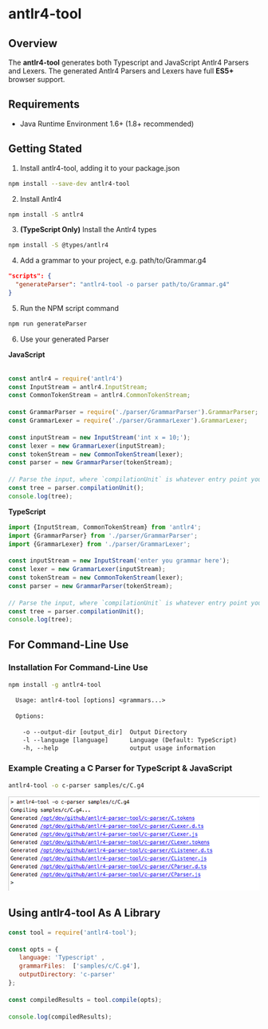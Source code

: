 # antlr4-tool

## Overview
The **antlr4-tool** generates both Typescript and JavaScript Antlr4 Parsers and Lexers.
The generated Antlr4 Parsers and Lexers have full **ES5+** browser support.

## Requirements
* Java Runtime Environment 1.6+ (1.8+ recommended)


## Getting Stated

1. Install antlr4-tool,  adding it to your package.json

```bash
npm install --save-dev antlr4-tool
```

2. Install Antlr4 

```bash
npm install -S antlr4
```
3. **(TypeScript Only)** Install the Antlr4 types

```bash
npm install -S @types/antlr4
```

4. Add a grammar to your project, e.g. path/to/Grammar.g4

```json
"scripts": {
  "generateParser": "antlr4-tool -o parser path/to/Grammar.g4"
}
```

5. Run the NPM script command
```bash
npm run generateParser
```

6. Use your generated Parser

**JavaScript**
```javascript

const antlr4 = require('antlr4')
const InputStream = antlr4.InputStream;
const CommonTokenStream = antlr4.CommonTokenStream;

const GrammarParser = require('./parser/GrammarParser').GrammarParser;
const GrammarLexer = require('./parser/GrammarLexer').GrammarLexer;

const inputStream = new InputStream('int x = 10;');
const lexer = new GrammarLexer(inputStream);
const tokenStream = new CommonTokenStream(lexer);
const parser = new GrammarParser(tokenStream);

// Parse the input, where `compilationUnit` is whatever entry point you defined
const tree = parser.compilationUnit();
console.log(tree);
```

**TypeScript**
```typescript
import {InputStream, CommonTokenStream} from 'antlr4';
import {GrammarParser} from './parser/GrammarParser';
import {GrammarLexer} from './parser/GrammarLexer';

const inputStream = new InputStream('enter you grammar here');
const lexer = new GrammarLexer(inputStream);
const tokenStream = new CommonTokenStream(lexer);
const parser = new GrammarParser(tokenStream);

// Parse the input, where `compilationUnit` is whatever entry point you defined
const tree = parser.compilationUnit();
console.log(tree);
```




## For Command-Line Use

### Installation For Command-Line Use
```bash
npm install -g antlr4-tool
```

```
  Usage: antlr4-tool [options] <grammars...>

  Options:

    -o --output-dir [output_dir]  Output Directory
    -l --language [language]      Language (Default: TypeScript)
    -h, --help                    output usage information
```


### Example Creating a C Parser for TypeScript & JavaScript
```bash
antlr4-tool -o c-parser samples/c/C.g4
```

![Example](./docs/c-parser.png)


## Using antlr4-tool As A Library
```javascript
const tool = require('antlr4-tool');

const opts = {
   language: 'Typescript' ,
   grammarFiles:  ['samples/c/C.g4'],
   outputDirectory: 'c-parser'
};

const compiledResults = tool.compile(opts);

console.log(compiledResults);
```

